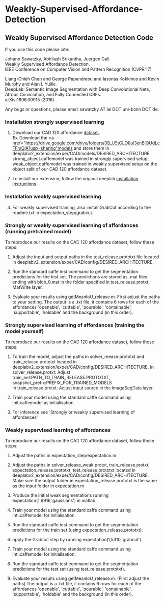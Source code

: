 # Weakly-Supervised-Affordance-Detection

## Weakly Supervised Affordance Detection Code
If you use this code please cite:  

Johann Sawatzky, Abhilash Srikantha, Juergen Gall.  
Weakly Supervised Affordance Detection.  
IEEE Conference on Computer Vision and Pattern Recognition (CVPR'17)  


Liang-Chieh Chen and George Papandreou and Iasonas Kokkinos and Kevin Murphy and Alan L Yuille.  
DeepLab: Semantic Image Segmentation with Deep Convolutional Nets, Atrous Convolution, and Fully Connected CRFs.  
arXiv:1606.00915 (2016)  

Any bugs or questions, please email sawatzky AT iai DOT uni-bonn DOT de.  

### Installation strongly supervised learning

1. Download our CAD 120 affordance <a href="http://doi.org/10.5281/zenodo.495570">dataset</a>.  
1b. Download the <a href="https://drive.google.com/drive/folders/0B_UStGLO8ul3enBlQUdLcFFmQjA?usp=sharing"models</a> and store them in deeplabv2_extension/exper/CAD/models/DESIRED_ARCHITECTURE  
strong_object.caffemodel was trained in strongly supervised setup, weak_object.caffemodel was trained in weakly supervised setup on the object split of our CAD 120 affordance dataset.

2. To install our extension, follow the original deeplab <a href="https://bitbucket.org/aquariusjay/deeplab-public-ver2">installation instructions</a>


### Installation weakly supervised learning

3. For weakly supervised training, also install GrabCut according to the readme.txt in expectation_step/grabcut.

### Strongly or weakly supervised learning of affordances (running pretrained model)

To reproduce our results on the CAD 120 affordance dataset, follow these steps:

1. Adjust the input and output paths in the test_release.prototxt file located in deeplabv2_extension/exper/CAD/config/DESIRED_ARCHITECTURE.   

2. Run the standard caffe test command to get the segmentation predictions for the test set. The predictions are stored as .mat files ending with blob_0.mat in the folder specified in test_release.protxt, MatWrite layer. 

3. Evaluate your results using getMeanIoU_release.m. First adjust the paths to your setting. The output is a .txt file, it contains 6 rows for each of the affordances 'openable', 'cuttable', 'pourable', 'containable', 'supportable', 'holdable' and the background (in this order).

### Strongly supervised learning of affordances (training the model yourself)

To reproduce our results on the CAD 120 affordance dataset, follow these steps:

1. To train the model, adjust the paths in solver_reease.prototxt and train_release.prototxt located in deeplabv2_extension/exper/CAD/config/DESIRED_ARCHITECTURE. 
In solver_release.protxt: Adjust train_net:PATH_TO_TRAIN_RELEASE.PROTOTXT, snapshot_prefix:PREFIX_FOR_TRAINED_MODELS  
In train_release.protxt: Adjust input source in the ImageSegData layer.

2. Train your model using the standard caffe command using init.caffemodel as initialisation.

3. For inference see 'Strongly or weakly supervised learning of affordances'

### Weakly supervised learning of affordances

To reproduce our results on the CAD 120 affordance dataset, follow these steps:

1. Adjust the paths in expectation_step/expectation.m  

2. Adjust the paths in solver_release_weak.protxt, train_release.protxt, expectation_release.prototxt, test_release.prototxt located in deeplabv2_extension/exper/CAD/config/DESIRED_ARCHITECTURE.  
Make sure the output folder in expectation_release.prototxt is the same as the input folder in expectation.m

3. Produce the initial weak segmentations running expectation(1,9916,'gaussians') in matlab. 

4. Train your model using the standard caffe command using inti.caffemodel for initialisation.

5. Run the standard caffe test command to get the segmentation predictions for the train set (using expectation_release.prototxt).

6. apply the Grabcut step by running expectation(1,5310,'grabcut'). 

7. Train your model using the standard caffe command using inti.caffemodel for initialisation.

8. Run the standard caffe test command to get the segmentation predictions for the test set (using test_release.prototxt). 

9. Evaluate your results using getMeanIoU_release.m. (FIrst adjust the paths) The output is a .txt file, it contains 6 rows for each of the affordances 'openable', 'cuttable', 'pourable', 'containable', 'supportable', 'holdable' and the background (in this order).
